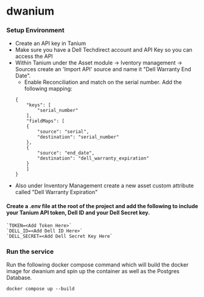 # dwanium

### Setup Environment
- Create an API key in Tanium
- Make sure you have a Dell Techdirect account and API Key so you can access the API
- Within Tanium under the Asset module -> Iventory management -> Sources create an 'Import API' source and name it "Dell Warranty End Date".
    - Enable Reconciliation and match on the serial number. Add the following mapping:
    ```
    {
        "keys": [
            "serial_number"
        ],
        "fieldMaps": [
        {
            "source": "serial",
            "destination": "serial_number"
        },
        {
            "source": "end_date",
            "destination": "dell_warranty_expiration"
        }
        ]
    }
    ```
- Also under Inventory Management create a new asset custom attribute called "Dell Warranty Expiration"

#### Create a .env file at the root of the project and add the following to include your Tanium API token, Dell ID and your Dell Secret key.  
```
`TOKEN=<Add Token Here>`  
`DELL_ID=<Add Dell ID Here>`  
`DELL_SECRET=<Add Dell Secret Key Here`
```
### Run the service
Run the following docker compose command which will build the docker image for dwanium
and spin up the container as well as the Postgres Database. 
```
docker compose up --build
```
